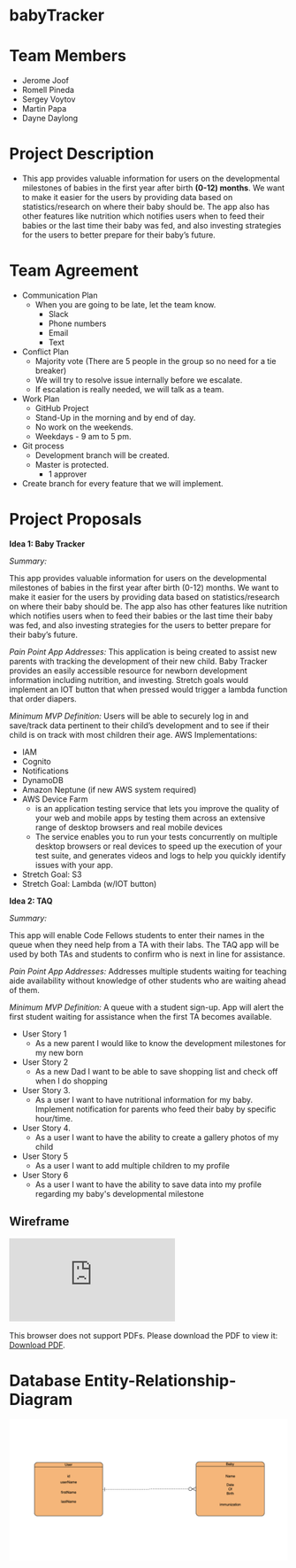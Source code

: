 # babyTracker

# Team Members
- Jerome Joof
- Romell Pineda
- Sergey Voytov
- Martin Papa
- Dayne Daylong

# Project Description
- This app provides valuable information for users on the developmental milestones of babies in the first year after birth **(0-12) months**. We want to make it easier for the users by providing data based on statistics/research on where their baby should be. The app also has other features like nutrition which notifies users when to feed their babies or the last time their baby was fed, and also investing strategies for the users to better prepare for their baby’s future.

# Team Agreement

* Communication Plan
    * When you are going to be late, let the team know.
        * Slack
        * Phone numbers
        * Email
        * Text
* Conflict Plan
    * Majority vote (There are 5 people in the group so no need for a tie breaker)
    * We will try to resolve issue internally before we escalate.
    * If escalation is really needed, we will talk as a team.
* Work Plan
    * GitHub Project
    * Stand-Up in the morning and by end of day.
    * No work on the weekends.
    * Weekdays - 9 am to 5 pm.
* Git process
    * Development branch will be created.
    * Master is protected. 
        * 1 approver
* Create branch for every feature that we will implement.

# Project Proposals

**Idea 1: Baby Tracker**

*Summary:* 

This app provides valuable information for users on the developmental milestones of babies in the first year after birth (0-12) months. We want to make it easier for the users by providing data based on statistics/research on where their baby should be. The app also has other features like nutrition which notifies users when to feed their babies or the last time their baby was fed, and also investing strategies for the users to better prepare for their baby’s future.

*Pain Point App Addresses:* 
This application is being created to assist new parents with tracking the development of their new child.  Baby Tracker provides an easily accessible resource for newborn development information including nutrition, and investing.  Stretch goals would implement an IOT button that when pressed would trigger a lambda function that order diapers.

*Minimum MVP Definition:*
Users will be able to securely log in and save/track data pertinent to their child’s development and to see if their child is on track with most children their age. 
AWS Implementations:
- IAM
- Cognito
- Notifications
- DynamoDB
- Amazon Neptune (if new AWS system required)
- AWS Device Farm
   * is an application testing service that lets you improve the quality of your web and mobile apps by testing them across an extensive range of desktop browsers and real mobile devices
   * The service enables you to run your tests concurrently on multiple desktop browsers or real devices to speed up the execution of your test suite, and generates videos and logs to help you quickly identify issues with your app.
- Stretch Goal: S3
- Stretch Goal: Lambda (w/IOT button)

**Idea 2: TAQ**

*Summary:* 

This app will enable Code Fellows students to enter their names in the queue when they need help from a TA with their labs. The TAQ app will be used by both TAs and students to confirm who is next in line for assistance.

*Pain Point App Addresses:*
Addresses multiple students waiting for teaching aide availability without knowledge of other students who are waiting ahead of them.

*Minimum MVP Definition:*
A queue with a student sign-up.  App will alert the first student waiting for assistance when the first TA becomes available.


- User Story 1
   * As a new parent I would like to know the development milestones for my new born
- User Story 2
   * As a new Dad I want to be able to save shopping list and check off when I do shopping
- User Story 3.
   * As a user I want to have nutritional information for my baby. Implement notification for parents who feed their baby by specific hour/time.
- User Story 4.
   * As a user I want to have the ability to create a gallery photos of my child
- User Story 5
   * As a user I want to add multiple children to my profile
- User Story 6
   * As a user I want to have the ability to save data into my profile regarding my baby's developmental milestone

## Wireframe
<object data="https://github.com/jjblues86/babyTracker/blob/jj/assets/baby_tracker_v1.pdf" type="application/pdf" width="800px" height="auto">
    <embed src="https://github.com/jjblues86/babyTracker/blob/jj/assets/baby_tracker_v1.pdf">
        <p>This browser does not support PDFs. Please download the PDF to view it: <a href="https://github.com/jjblues86/babyTracker/blob/jj/assets/baby_tracker_v1.pdf">Download PDF</a>.</p>
    </embed>
</object>

# Database Entity-Relationship-Diagram
![ERD](assets/babyTrackerERD.png)



